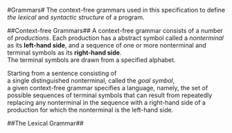 #Grammars#
The context-free grammars used in this specification to define *the lexical* and *syntactic structure* of a program.

##Context-free Grammars##
A context-free grammar consists of a number of *productions*. Each production has a abstract symbol called a *nonterminal* as its **left-hand side**, and a sequence of one or more nonterminal and terminal symbols as its **right-hand side**.  
The terminal symbols are drawn from a specified alphabet.

Starting from a sentence consisting of  
a single distinguished nonterminal, called the *goal symbol*,  
a given context-free grammar specifies a language, namely, the set of possible sequences of terminal symbols that can result from repeatedly replacing any nonterminal in the sequence with a right-hand side of a production for which the nonterminal is the left-hand side. 

##The Lexical Grammar##
